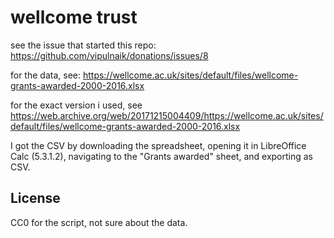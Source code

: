# wellcome trust

see the issue that started this repo: https://github.com/vipulnaik/donations/issues/8

for the data, see: https://wellcome.ac.uk/sites/default/files/wellcome-grants-awarded-2000-2016.xlsx

for the exact version i used, see
https://web.archive.org/web/20171215004409/https://wellcome.ac.uk/sites/default/files/wellcome-grants-awarded-2000-2016.xlsx

I got the CSV by downloading the spreadsheet, opening it in LibreOffice Calc
(5.3.1.2), navigating to the "Grants awarded" sheet, and exporting as CSV.


## License

CC0 for the script, not sure about the data.
